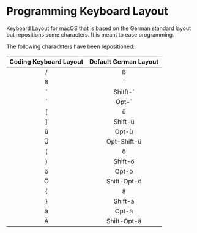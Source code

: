# Programming Keyboard Layout

Keyboard Layout for macOS that is based on the German standard layout but repositions some characters.
It is meant to ease programming.

The following charachters have been repositioned:

| Coding Keyboard Layout | Default German Layout |
| :-: | :-: |
| / | ß |
| ß | ´ |
| ` | Shitft-´ |
| ´ | Opt-´ |
| [ | ü |
| ] | Shift-ü |
| ü | Opt-ü |
| Ü | Opt-Shift-ü |
| ( | ö |
| ) | Shift-ö |
| ö | Opt-ö |
| Ö | Shift-Opt-ö |
| { | ä |
| } | Shift-ä |
| ä | Opt-ä |
| Ä | Shift-Opt-ä |
